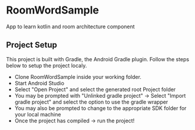 # RoomWordSample

App to learn kotlin and room architecture component


## Project Setup
This project is built with Gradle, the Android Gradle plugin. Follow the steps below to setup the project localy.

- Clone RoomWordSample inside your working folder.
- Start Android Studio
- Select "Open Project" and select the generated root Project folder
- You may be prompted with "Unlinked gradle project" -> Select "Import gradle project" and select the option to use the gradle wrapper
- You may also be prompted to change to the appropriate SDK folder for your local machine
- Once the project has compiled -> run the project!